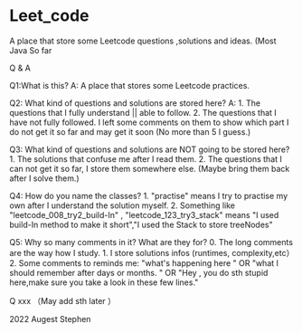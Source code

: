 # Leet_code
A place that store some Leetcode questions ,solutions and ideas. (Most Java So far


Q & A

Q1:What is this?
A: A place that stores some Leetcode practices.

Q2: What kind of questions and solutions are stored here?
A:   1. The questions that I fully understand || able to follow.
     2. The questions that I have not fully followed. I left some comments on them to  show which part I do not get it so far and may get it soon  (No more than 5 I guess.)
     
Q3: What kind of questions and solutions are NOT going to be stored here?
     1. The solutions that confuse me after I read them.
     2. The questions that I can not get it so far, I store them somewhere else. (Maybe bring them back after I solve them.)
     
Q4: How do you name the classes?
     1.  "practise"  means I try to practise my own after I understand the solution myself.
     2.  Something like "leetcode_008_try2_build-In" ,  "leetcode_123_try3_stack"  means  "I used build-In method to make it short","I used the Stack to store treeNodes"
     
Q5: Why so many comments in it? What are they for?
     0. The long comments are the way how I study.
     1. I store solutions infos (runtimes, complexity,etc）
     2. Some comments to reminds me:
       "what's happening  here " OR 
       "what I should remember after days or months. "  OR 
       "Hey , you do sth stupid here,make sure you take a look in these few lines."
       
Q xxx    （May add sth later ）

2022 Augest
Stephen

